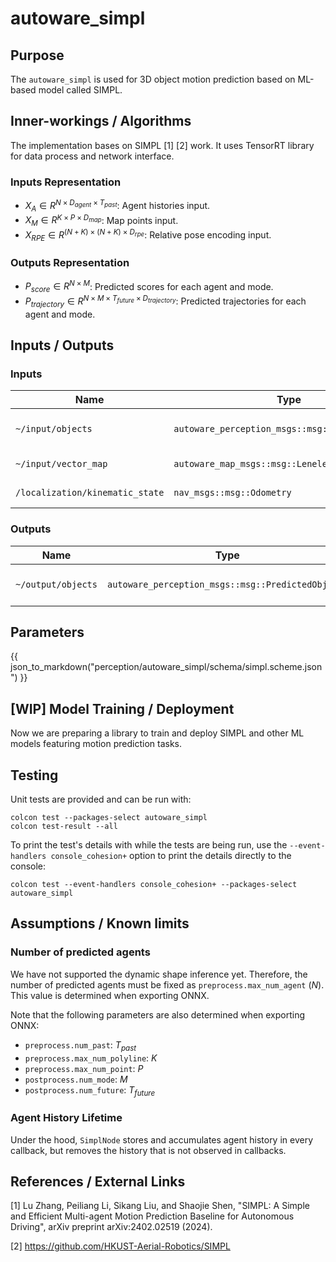 # autoware_simpl

## Purpose

The `autoware_simpl` is used for 3D object motion prediction based on ML-based model called SIMPL.

## Inner-workings / Algorithms

The implementation bases on SIMPL [1] [2] work. It uses TensorRT library for data process and network interface.

### Inputs Representation

- $X_A\in R^{N\times D_{agent}\times T_{past}}$: Agent histories input.
- $X_M\in R^{K\times P\times D_{map}}$: Map points input.
- $X_{RPE}\in R^{(N+K)\times (N+K)\times D_{rpe}}$: Relative pose encoding input.

### Outputs Representation

- $P_{score}\in R^{N\times M}$: Predicted scores for each agent and mode.
- $P_{trajectory}\in R^{N\times M\times T_{future}\times D_{trajectory}}$: Predicted trajectories for each agent and mode.

## Inputs / Outputs

### Inputs

| Name                            | Type                                            | Description           |
| ------------------------------- | ----------------------------------------------- | --------------------- |
| `~/input/objects`               | `autoware_perception_msgs::msg::TrackedObjects` | Input tracked agents. |
| `~/input/vector_map`            | `autoware_map_msgs::msg::LeneletMapBin`         | Input vector map.     |
| `/localization/kinematic_state` | `nav_msgs::msg::Odometry`                       | Ego vehicle odometry. |

### Outputs

| Name               | Type                                              | Description               |
| ------------------ | ------------------------------------------------- | ------------------------- |
| `~/output/objects` | `autoware_perception_msgs::msg::PredictedObjects` | Predicted agents' motion. |

## Parameters

{{ json_to_markdown("perception/autoware_simpl/schema/simpl.scheme.json") }}

## [WIP] Model Training / Deployment

Now we are preparing a library to train and deploy SIMPL and other ML models featuring motion prediction tasks.

## Testing

Unit tests are provided and can be run with:

```shell
colcon test --packages-select autoware_simpl
colcon test-result --all
```

To print the test's details with while the tests are being run, use the `--event-handlers console_cohesion+` option to print the details directly to the console:

```shell
colcon test --event-handlers console_cohesion+ --packages-select autoware_simpl
```

## Assumptions / Known limits

### Number of predicted agents

We have not supported the dynamic shape inference yet. Therefore, the number of predicted agents must be fixed as `preprocess.max_num_agent` ($N$).
This value is determined when exporting ONNX.

Note that the following parameters are also determined when exporting ONNX:

- `preprocess.num_past`: $T_{past}$
- `preprocess.max_num_polyline`: $K$
- `preprocess.max_num_point`: $P$
- `postprocess.num_mode`: $M$
- `postprocess.num_future`: $T_{future}$

### Agent History Lifetime

Under the hood, `SimplNode` stores and accumulates agent history in every callback, but removes the history that is not observed in callbacks.

## References / External Links

[1] Lu Zhang, Peiliang Li, Sikang Liu, and Shaojie Shen, "SIMPL: A Simple and Efficient Multi-agent Motion Prediction Baseline for Autonomous Driving", arXiv preprint arXiv:2402.02519 (2024). <!-- cspell:disable-line -->

[2] <https://github.com/HKUST-Aerial-Robotics/SIMPL>
